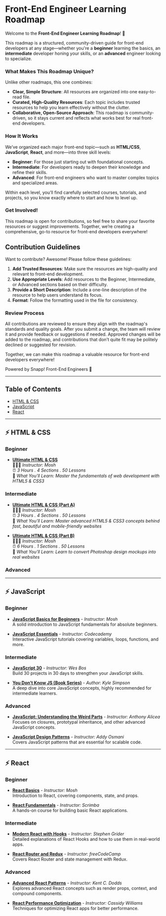 # Front-End Engineer Learning Roadmap

Welcome to the **Front-End Engineer Learning Roadmap**! 🎉

This roadmap is a structured, community-driven guide for front-end developers at any stage—whether you're a **beginner** learning the basics, an **intermediate** developer honing your skills, or an **advanced** engineer looking to specialize.

### What Makes This Roadmap Unique?

Unlike other roadmaps, this one combines:

- **Clear, Simple Structure**: All resources are organized into one easy-to-read file.
- **Curated, High-Quality Resources**: Each topic includes trusted resources to help you learn effectively without the clutter.
- **Collaborative, Open-Source Approach**: This roadmap is community-driven, so it stays current and reflects what works best for real front-end developers.

### How It Works

We’ve organized each major front-end topic—such as **HTML/CSS**, **JavaScript**, **React**, and more—into three skill levels:

- **Beginner**: For those just starting out with foundational concepts.
- **Intermediate**: For developers ready to deepen their knowledge and refine their skills.
- **Advanced**: For front-end engineers who want to master complex topics and specialized areas.

Within each level, you’ll find carefully selected courses, tutorials, and projects, so you know exactly where to start and how to level up.

### Get Involved!

This roadmap is open for contributions, so feel free to share your favorite resources or suggest improvements. Together, we’re creating a comprehensive, go-to resource for front-end developers everywhere!

## Contribution Guidelines

Want to contribute? Awesome! Please follow these guidelines:

1. **Add Trusted Resources**: Make sure the resources are high-quality and relevant to front-end development.
2. **Use Appropriate Levels**: Add resources to the Beginner, Intermediate, or Advanced sections based on their difficulty.
3. **Provide a Short Description**: Include a one-line description of the resource to help users understand its focus.
4. **Format**: Follow the formatting used in the file for consistency.

### Review Process

All contributions are reviewed to ensure they align with the roadmap's standards and quality goals. After you submit a change, the team will review it and provide feedback or suggestions if needed. Approved changes will be added to the roadmap, and contributions that don’t quite fit may be politely declined or suggested for revision.

Together, we can make this roadmap a valuable resource for front-end developers everywhere!

Powered by Snapp! Front-End Engineers 💚

---

## Table of Contents

- [HTML & CSS](#html--css)
- [JavaScript](#javascript)
- [React](#react)

---

## ⚡️ HTML & CSS

### Beginner

- **[Ultimate HTML & CSS](https://codewithmosh.com/p/the-ultimate-html-css-part1)**<br>
  🙍🏻‍♂️ _Instructor: Mosh_ <br>
  ⏰ _3 Hours . 4 Sections . 50 Lessons_ <br>
  📝 _What You'll Learn: Master the fundamentals of web development with HTML5 & CSS3_

### Intermediate

- **[Ultimate HTML & CSS (Part A)](https://codewithmosh.com/p/the-ultimate-html-css-part2)**<br>
  🙍🏻‍♂️ _Instructor: Mosh_  <br>
  ⏰ _3 Hours . 4 Sections . 50 Lessons_ <br>
  📝 _What You'll Learn: Master advanced HTML5 &amp; CSS3 concepts behind fast, beautiful and mobile-friendly websites_

- **[Ultimate HTML & CSS (Part B)](https://codewithmosh.com/p/the-ultimate-html-css-part3)** <br>
  🙍🏻‍♂️ _Instructor: Mosh_  <br>
  ⏰ _6 Hours . 1 Sections . 50 Lessons_ <br>
  📝 _What You'll Learn: Learn to convert Photoshop design mockups into real websites_

### Advanced

---

## ⚡️ JavaScript

### Beginner

- **[JavaScript Basics for Beginners](https://example.com)** - _Instructor: Mosh_  
  A solid introduction to JavaScript fundamentals for absolute beginners.

- **[JavaScript Essentials](https://example.com)** - _Instructor: Codecademy_  
  Interactive JavaScript tutorials covering variables, loops, functions, and more.

### Intermediate

- **[JavaScript 30](https://example.com)** - _Instructor: Wes Bos_  
  Build 30 projects in 30 days to strengthen your JavaScript skills.

- **[You Don’t Know JS (Book Series)](https://example.com)** - _Author: Kyle Simpson_  
  A deep dive into core JavaScript concepts, highly recommended for intermediate learners.

### Advanced

- **[JavaScript: Understanding the Weird Parts](https://example.com)** - _Instructor: Anthony Alicea_  
  Focuses on closures, prototypal inheritance, and other advanced JavaScript concepts.

- **[JavaScript Design Patterns](https://example.com)** - _Instructor: Addy Osmani_  
  Covers JavaScript patterns that are essential for scalable code.

---

## ⚡️ React

### Beginner

- **[React Basics](https://example.com)** - _Instructor: Mosh_  
  Introduction to React, covering components, state, and props.

- **[React Fundamentals](https://example.com)** - _Instructor: Scrimba_  
  A hands-on course for building basic React applications.

### Intermediate

- **[Modern React with Hooks](https://example.com)** - _Instructor: Stephen Grider_  
  Detailed explanations of React Hooks and how to use them in real-world apps.

- **[React Router and Redux](https://example.com)** - _Instructor: freeCodeCamp_  
  Covers React Router and state management with Redux.

### Advanced

- **[Advanced React Patterns](https://example.com)** - _Instructor: Kent C. Dodds_  
  Explores advanced React concepts such as render props, context, and compound components.

- **[React Performance Optimization](https://example.com)** - _Instructor: Cassidy Williams_  
  Techniques for optimizing React apps for better performance.
